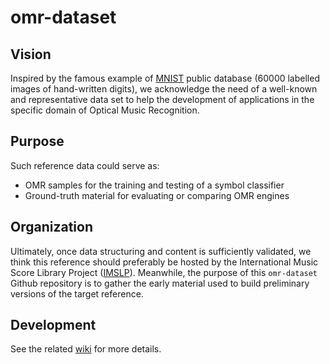 # omr-dataset

## Vision

Inspired by the famous example of [MNIST][1] public database (60000 labelled images of hand-written digits), we acknowledge the need of a well-known and representative data set to help the development of applications in the specific domain of Optical Music Recognition.

## Purpose

Such reference data could serve as:
+ OMR samples for the training and testing of a symbol classifier
+ Ground-truth material for evaluating or comparing OMR engines

## Organization

Ultimately, once data structuring and content is sufficiently validated, we think this reference should preferably be hosted by the International Music Score Library Project ([IMSLP][2]). 
Meanwhile, the purpose of this `omr-dataset` Github repository is to gather the early material used to build preliminary versions of the target reference.

## Development

See the related [wiki][3] for more details.

[1]: http://yann.lecun.com/exdb/mnist/
[2]: http://imslp.org/
[3]: https://github.com/Audiveris/omr-dataset/wiki
